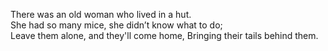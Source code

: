 There was an old woman who lived in a hut.  
She had so many mice, she didn’t know what to do;  
Leave them alone, and they'll come home,
Bringing their tails behind them.
